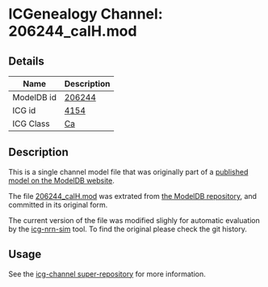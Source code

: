 # ICGenealogy Channel: 206244\_calH.mod

## Details

Name | Description
---- | -----------
ModelDB id | [206244](http://senselab.med.yale.edu/ModelDB/ShowModel.cshtml?model=206244)
ICG id | [4154](http://icg.neurotheory.ox.ac.uk/channels/3/4154)
ICG Class | [Ca](http://icg.neurotheory.ox.ac.uk/channels/3)

## Description

This is a single channel model file that was originally part of a [published model on the ModelDB website](http://senselab.med.yale.edu/mModelDB/ShowModel.cshtml?model=206244).


The file [206244\_calH.mod](206244_calH.mod) was extrated from [the ModelDB repository](http://senselab.med.yale.edu/ModelDB/ShowModel.cshtml?model=206244), and committed in its original form.

The current version of the file was modified slighly for automatic evaluation by the [icg-nrn-sim](https://github.com/icgenealogy/icg-nrn-sim) tool. To find the original please check the git history.


## Usage

See the [icg-channel super-repository](https://github.com/icgenealogy/icg-channels) for more information.